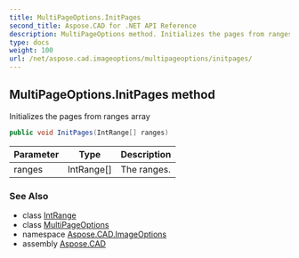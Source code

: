 ```yaml
---
title: MultiPageOptions.InitPages
second_title: Aspose.CAD for .NET API Reference
description: MultiPageOptions method. Initializes the pages from ranges array
type: docs
weight: 100
url: /net/aspose.cad.imageoptions/multipageoptions/initpages/
---
```

## MultiPageOptions.InitPages method

Initializes the pages from ranges array

```csharp
public void InitPages(IntRange[] ranges)
```

| Parameter | Type | Description |
| --- | --- | --- |
| ranges | IntRange[] | The ranges. |

### See Also

* class [IntRange](../../../aspose.cad/intrange/)
* class [MultiPageOptions](../)
* namespace [Aspose.CAD.ImageOptions](../../multipageoptions/)
* assembly [Aspose.CAD](../../../)


